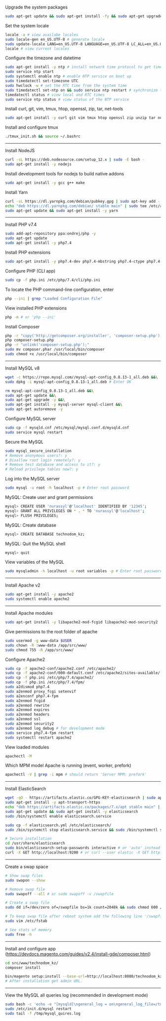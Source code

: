 Upgrade the system packages

```bash
sudo apt-get update && sudo apt-get install -fy && sudo apt-get upgrade -y
```

Set the system locale

```bash
locale -a # view availabe locales
sudo locale-gen en_US.UTF-8 # generate locale
sudo update-locale LANG=en_US.UTF-8 LANGUAGE=en_US.UTF-8 LC_ALL=en_US.UTF-8 # set locales
locale # view current locales
```

Configure the timezone and datetime

```bash
sudo apt-get install -y ntp # install network time protocol to get time from the internet
sudo service ntp start
sudo systemctl enable ntp # enable NTP service on boot up
sudo timedatectl set-timezone UTC
sudo hwclock -w # set the RTC time from the system time
sudo timedatectl set-ntp on && sudo service ntp restart # synchronize the time
timedatectl status # view local and RTC times
sudo service ntp status # view status of the NTP service
```

Install curl, git, vim, tmux, htop, openssl, zip, tar, net-tools

```bash
sudo apt-get install -y curl git vim tmux htop openssl zip unzip tar net-tools
```

Install and configure tmux

```bash
./tmux_init.sh && source ~/.bashrc
```

---

Install NodeJS

```bash
curl -sL https://deb.nodesource.com/setup_12.x | sudo -E bash -
sudo apt-get install -y nodejs
```

Install development tools for nodejs to build native addons

```bash
sudo apt-get install -y gcc g++ make
```

Install Yarn

```bash
curl -sL https://dl.yarnpkg.com/debian/pubkey.gpg | sudo apt-key add -
echo "deb https://dl.yarnpkg.com/debian/ stable main" | sudo tee /etc/apt/sources.list.d/yarn.list
sudo apt-get update && sudo apt-get install -y yarn
```

---

Install PHP v7.4

```bash
sudo add-apt-repository ppa:ondrej/php -y
sudo apt-get update
sudo apt-get install -y php7.4
```

Install PHP extensions

```bash
sudo apt-get install -y php7.4-dev php7.4-mbstring php7.4-ctype php7.4-bcmath php7.4-tokenizer php7.4-json php7.4-xml php7.4-xmlrpc php7.4-simplexml php7.4-dom php7.4-opcache php7.4-pdo php7.4-pdo-mysql php7.4-mysql php7.4-intl php7.4-curl php7.4-zip php7.4-xdebug php7.4-memcached php7.4-gettext php7.4-gd php7.4-imagick php7.4-iconv php7.4-fpm php7.4-sockets php7.4-xsl php7.4-soap
```

Configure PHP (CLI app)

```bash
sudo cp -f php.ini /etc/php/7.4/cli/php.ini
```

To locate the PHP command-line configuration, enter

```bash
php --ini | grep "Loaded Configuration File"
```

View installed PHP extensions

```bash
php -m # or 'php --ini'
```

Install Composer

```bash
php -r "copy('http://getcomposer.org/installer', 'composer-setup.php');"
php composer-setup.php
php -r "unlink('composer-setup.php');"
sudo mv composer.phar /usr/local/bin/composer
sudo chmod +x /usr/local/bin/composer
```

---

Install MySQL v8

```bash
wget -c https://repo.mysql.com//mysql-apt-config_0.8.13-1_all.deb &&\
sudo dpkg -i mysql-apt-config_0.8.13-1_all.deb # Enter OK

rm mysql-apt-config_0.8.13-1_all.deb &&\
sudo apt-get update &&\
sudo apt-get upgrade -y &&\
sudo apt-get install -y mysql-server mysql-client &&\
sudo apt-get autoremove -y
```

Configure MySQL server

```bash
sudo cp -f mysqld.cnf /etc/mysql/mysql.conf.d/mysqld.cnf
sudo service mysql restart
```

Secure the MySQL

```bash
sudo mysql_secure_installation
# Remove anonymous users?: y
# Disallow root login remotely?: y
# Remove test database and access to it?: y
# Reload privilege tables now?: y
```

Log into the MySQL server

```bash
sudo mysql -u root -h localhost -p # Enter root password
```

MySQL: Create user and grant permissions

```bash
mysql> CREATE USER 'nurassyl'@'localhost' IDENTIFIED BY '12345';
mysql> GRANT ALL PRIVILEGES ON * . * TO 'nurassyl'@'localhost';
mysql> FLUSH PRIVILEGES;
```

MySQL: Create database

```bash
mysql> CREATE DATABASE technodom_kz;
```

MySQL: Quit the MySQL shell

```bash
mysql> quit
```

View variables of the MySQL

```bash
sudo mysqladmin -h localhost -u root variables -p # Enter root password
```

---

Install Apache v2

```bash
sudo apt-get install -y apache2
sudo systemctl enable apache2
```

---

Install Apache modules

```bash
sudo apt-get install -y libapache2-mod-fcgid libapache2-mod-security2
```

Give permissions to the root folder of apache

```bash
sudo usermod -g www-data $USER
sudo chown -R :www-data /app/src/www/
sudo chmod 755 -R /app/src/www/
```

Configure Apache2

```bash
sudo cp -f apache2-conf/apache2.conf /etc/apache2/
sudo cp -f apache2-conf/000-default.conf /etc/apache2/sites-available/
sudo cp -f php.ini /etc/php/7.4/apache2/
sudo cp -f php.ini /etc/php/7.4/fpm/
sudo a2dismod php7.4
sudo a2enmod proxy_fcgi setenvif
sudo a2enconf php7.4-fpm
sudo a2enmod fcgid
sudo a2enmod rewrite
sudo a2enmod expires
sudo a2enmod headers
sudo a2enmod ssl
sudo a2enmod security2
sudo a2enmod log_debug # for development mode
sudo service php7.4-fpm restart
sudo systemctl restart apache2
```

View loaded modules

```bash
apachectl -M
```

Which MPM model Apache is running (event, worker, prefork)

```bash
apachectl -V | grep -i mpm # should return 'Server MPM: prefork'
```

---

Install ElasticSearch

```bash
wget -qO - https://artifacts.elastic.co/GPG-KEY-elasticsearch | sudo apt-key add -
sudo apt-get install -y apt-transport-https
echo "deb https://artifacts.elastic.co/packages/7.x/apt stable main" | sudo tee /etc/apt/sources.list.d/elastic-7.x.list
sudo apt-get update && sudo apt-get install -y elasticsearch
sudo /bin/systemctl enable elasticsearch.service

sudo cp -f elasticsearch.yml /etc/elasticsearch/
sudo /bin/systemctl stop elasticsearch.service && sudo /bin/systemctl start elasticsearch.service

# Secure installation
cd /usr/share/elasticsearch
sudo bin/elasticsearch-setup-passwords interactive # or 'auto' instead 'interactive'
curl -X GET http://localhost:9200 # or curl --user elastic -X GET http://localhost:9200
```

---

Create a swap space

```bash
# Show swap files
sudo swapon --show

# Remove swap file
sudo swapoff --all # or sudo swapoff -v /swapfile

# Create a swap file
sudo dd if=/dev/zero of=/swapfile bs=1k count=2048k && sudo chmod 600 /swapfile && sudo mkswap /swapfile && sudo swapon /swapfile

# To keep swap file after reboot system add the following line '/swapfile none swap sw 0 0'
sudo vim /etc/fstab

# See stats of memory
sudo free -h
```

---

Install and configure app (https://devdocs.magento.com/guides/v2.4/install-gde/composer.html)

```bash
cd src/www/technodom_kz/
composer install

bin/magento setup:install --base-url=http://localhost:8080/technodom_kz --db-host=localhost --db-name=technodom_kz --db-user=nurassyl --db-password=12345 --admin-firstname=Nurasyl --admin-lastname=Aldan --admin-email=nurassyl.aldan@gmail.com --admin-user=nurassyl --admin-password=nurassyl12345 --language=ru_RU --currency=KZT --timezone=Asia/Almaty --use-rewrites=1 --search-engine=elasticsearch7 --elasticsearch-host=localhost --elasticsearch-port=9200 --elasticsearch-enable-auth=1 --elasticsearch-username=elastic --elasticsearch-password=123456
# After installation get admin URL.
```

---

View the MySQL all queries log (recommended in development mode)

```bash
sudo bash -c 'echo -e "[mysqld]\ngeneral_log = on\ngeneral_log_file=/tmp/mysql_quires.log" >> /etc/mysql/my.cnf'
sudo /etc/init.d/mysql restart
sudo tail -f /tmp/mysql_quires.log
```
